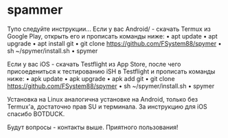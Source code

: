 # spammer
Тупо следуйте инструкции...
Если у вас Android/ - скачать Termux из Google Play, открыть его и прописать команды ниже:
• apt update
• apt upgrade
• apt install git
• git clone https://github.com/FSystem88/spymer
• sh ~/spymer/install.sh
• spymer

Если у вас iOS - скачать Testflight из App Store, после чего присоедениться к тестированию iSH в Testflight и прописать команды ниже:
• apk update
• apk upgrade
• apk add git
• git clone https://github.com/FSystem88/spymer
• sh ~/spymer/install.sh
• spymer

Установка на Linux аналогична установке на Android, только без Termux'a, достаточно прав SU и терминала.
За инструкцию для iOS спасибо BOTDUCK.

Будут вопросы - контакты выше.
Приятного пользования!
